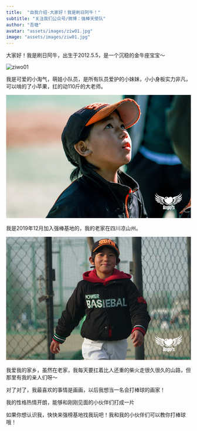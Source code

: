 ```yaml
---
title:  "自我介绍·大家好！我是刷日阿牛！"
subtitle: "关注我们公众号/微博：强棒天使队"
author: "吾塘"
avatar: "assets/images/ziw01.jpg"
image: "assets/images/ziw01.jpg"
---
```


大家好！我是刷日阿牛，出生于2012.5.5，是一个沉稳的金牛座宝宝～

![ziwo01](assets/images/ziwo01.JPG)

我是可爱的小淘气，萌娃小队员，是所有队员爱护的小妹妹，小小身板实力非凡，可以啃的了小苹果，扛的动110斤的大老师。

![ziwo02](assets/images/ziwo02.JPG)

我是2019年12月加入强棒基地的，我的老家在四川凉山州。

![ziwo03](assets/images/ziwo03.JPG)

我爱我的家乡，虽然在老家，我每天要扛着比人还重的柴火走很久很久的山路，但那里有我的亲人们呀～



对了对了，我最喜欢的事情是画画，以后我想当一名会打棒球的画家！

我的性格热情开朗，能够和刚刚见面的小伙伴们打成一片

如果你想认识我，快快来强榜基地找我玩吧！我和我的小伙伴们可以教你打棒球哦！


